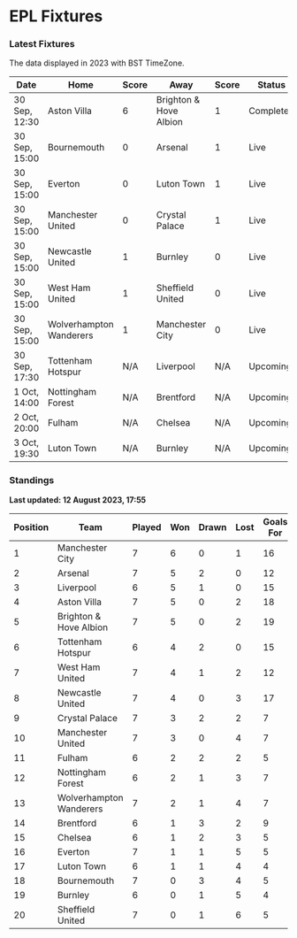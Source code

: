 # EPL Fixtures

### Latest Fixtures

The data displayed in 2023 with BST TimeZone.

<!-- START_TABLE -->
| Date | Home | Score | Away | Score | Status |
|-------------|--------|--------------|--------|--------------|--------|
| 30 Sep, 12:30 | Aston Villa | 6 | Brighton & Hove Albion | 1 | Completed |
| 30 Sep, 15:00 | Bournemouth | 0 | Arsenal | 1 | Live |
| 30 Sep, 15:00 | Everton | 0 | Luton Town | 1 | Live |
| 30 Sep, 15:00 | Manchester United | 0 | Crystal Palace | 1 | Live |
| 30 Sep, 15:00 | Newcastle United | 1 | Burnley | 0 | Live |
| 30 Sep, 15:00 | West Ham United | 1 | Sheffield United | 0 | Live |
| 30 Sep, 15:00 | Wolverhampton Wanderers | 1 | Manchester City | 0 | Live |
| 30 Sep, 17:30 | Tottenham Hotspur | N/A | Liverpool | N/A | Upcoming |
| 1 Oct, 14:00 | Nottingham Forest | N/A | Brentford | N/A | Upcoming |
| 2 Oct, 20:00 | Fulham | N/A | Chelsea | N/A | Upcoming |
| 3 Oct, 19:30 | Luton Town | N/A | Burnley | N/A | Upcoming |
<!-- END_TABLE -->

### Standings

**Last updated: 12 August 2023, 17:55**

<!-- START_STANDINGS -->
| Position | Team | Played | Won | Drawn | Lost | Goals For | Goals Against | Goal Difference | Points |
|----------|------|--------|-----|-------|------|-----------|---------------|-----------------|--------|
| 1 | Manchester City | 7 | 6 | 0 | 1 | 16 | 4 | 12 | 18 |
| 2 | Arsenal | 7 | 5 | 2 | 0 | 12 | 6 | 6 | 17 |
| 3 | Liverpool | 6 | 5 | 1 | 0 | 15 | 5 | 10 | 16 |
| 4 | Aston Villa | 7 | 5 | 0 | 2 | 18 | 11 | 7 | 15 |
| 5 | Brighton & Hove Albion | 7 | 5 | 0 | 2 | 19 | 14 | 5 | 15 |
| 6 | Tottenham Hotspur | 6 | 4 | 2 | 0 | 15 | 7 | 8 | 14 |
| 7 | West Ham United | 7 | 4 | 1 | 2 | 12 | 10 | 2 | 13 |
| 8 | Newcastle United | 7 | 4 | 0 | 3 | 17 | 7 | 10 | 12 |
| 9 | Crystal Palace | 7 | 3 | 2 | 2 | 7 | 7 | 0 | 11 |
| 10 | Manchester United | 7 | 3 | 0 | 4 | 7 | 11 | -4 | 9 |
| 11 | Fulham | 6 | 2 | 2 | 2 | 5 | 10 | -5 | 8 |
| 12 | Nottingham Forest | 6 | 2 | 1 | 3 | 7 | 9 | -2 | 7 |
| 13 | Wolverhampton Wanderers | 7 | 2 | 1 | 4 | 7 | 12 | -5 | 7 |
| 14 | Brentford | 6 | 1 | 3 | 2 | 9 | 9 | 0 | 6 |
| 15 | Chelsea | 6 | 1 | 2 | 3 | 5 | 6 | -1 | 5 |
| 16 | Everton | 7 | 1 | 1 | 5 | 5 | 11 | -6 | 4 |
| 17 | Luton Town | 6 | 1 | 1 | 4 | 4 | 11 | -7 | 4 |
| 18 | Bournemouth | 7 | 0 | 3 | 4 | 5 | 12 | -7 | 3 |
| 19 | Burnley | 6 | 0 | 1 | 5 | 4 | 14 | -10 | 1 |
| 20 | Sheffield United | 7 | 0 | 1 | 6 | 5 | 18 | -13 | 1 |
<!-- END_STANDINGS -->
